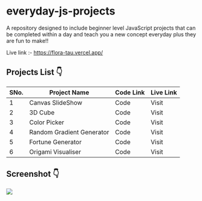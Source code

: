 # everyday-js-projects
A repository designed to include beginner level JavaScript projects that can be completed within a day and teach you a new concept everyday plus they are fun to make!!

Live link :- https://flora-tau.vercel.app/

 ## Projects List :point_down:
 SNo. | Project Name | Code Link | Live Link
 ------------ | -------------|--------------|----------
1 | Canvas SlideShow | Code | Visit
2 | 3D Cube | Code | Visit
3 | Color Picker | Code | Visit
4 | Random Gradient Generator | Code | Visit
5 | Fortune Generator | Code | Visit
6 | Origami Visualiser | Code | Visit
 
 ## Screenshot :point_down:
<img src="https://res.cloudinary.com/djix6uusx/image/upload/v1646103810/jingle_p1pbrf.png"/> 


 

